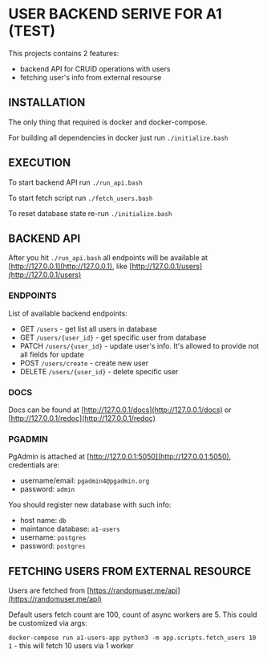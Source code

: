 # USER BACKEND SERIVE FOR A1 (TEST)
This projects contains 2 features:
* backend API for CRUID operations with users
* fetching user's info from external resourse

## INSTALLATION
The only thing that required is docker and docker-compose.

For building all dependencies in docker just run `./initialize.bash`

## EXECUTION
To start backend API run `./run_api.bash`

To start fetch script run `./fetch_users.bash`

To reset database state re-run `./initialize.bash`


## BACKEND API
After you hit `./run_api.bash` all endpoints will be available at [http://127.0.0.1](http://127.0.0.1), like [http://127.0.0.1/users](http://127.0.0.1/users)

### ENDPOINTS
List of available backend endpoints:
* GET `/users` - get list all users in database
* GET `/users/{user_id}` - get specific user from database
* PATCH `/users/{user_id}` - update user's info. It's allowed to provide not all fields for update
* POST `/users/create` - create new user
* DELETE `/users/{user_id}` - delete specific user

### DOCS
Docs can be found at [http://127.0.0.1/docs](http://127.0.0.1/docs) or [http://127.0.0.1/redoc](http://127.0.0.1/redoc)

### PGADMIN
PgAdmin is attached at [http://127.0.0.1:5050](http://127.0.0.1:5050), credentials are:
* username/email: `pgadmin4@pgadmin.org`
* password: `admin`

You should register new database with such info:
* host name: `db`
* maintance database: `a1-users`
* username: `postgres`
* password: `postgres`


## FETCHING USERS FROM EXTERNAL RESOURCE
Users are fetched from [https://randomuser.me/api](https://randomuser.me/api)

Default users fetch count are 100, count of async workers are 5. This could be customized via args:

`docker-compose run a1-users-app python3 -m app.scripts.fetch_users 10 1` - this will fetch 10 users via 1 worker

